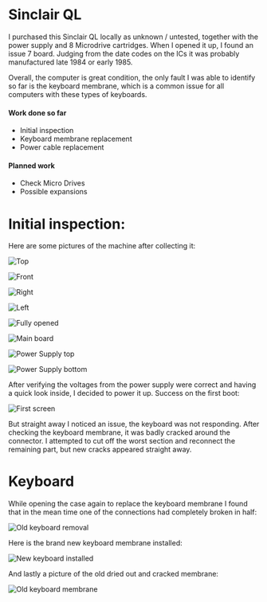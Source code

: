 # Sinclair QL 
I purchased this Sinclair QL locally as unknown / untested, together with the power supply and 8 Microdrive cartridges. When I opened it up, I found an issue 7 board. Judging from the date codes on the ICs it was probably manufactured late 1984 or early 1985.

Overall, the computer is great condition, the only fault I was able to identify so far is the keyboard membrane, which is a common issue for all computers with these types of keyboards. 

#### Work done so far

+ Initial inspection
+ Keyboard membrane replacement
+ Power cable replacement

#### Planned work

+ Check Micro Drives
+ Possible expansions

# Initial inspection:

Here are some pictures of the machine after collecting it:

![Top](img_001.jpg)

![Front](img_003.jpg)

![Right](img_002.jpg)

![Left](img_004.jpg)

![Fully opened](img_006.jpg)

![Main board](img_007.jpg)

![Power Supply top](img_008.jpg)

![Power Supply bottom](img_009.jpg)

After verifying the voltages from the power supply were correct and having a quick look inside, I decided to power it up. Success on the first boot:

![First screen](img_005.jpg)

But straight away I noticed an issue, the keyboard was not responding. After checking the keyboard membrane, it was badly cracked around the connector. I attempted to cut off the worst section and reconnect the remaining part, but new cracks appeared straight away.

# Keyboard

While opening the case again to replace the keyboard membrane I found that in the mean time one of the connections had completely broken in half:

![Old keyboard removal](img_010.jpg)

Here is the brand new keyboard membrane installed:

![New keyboard installed](img_011.jpg)

And lastly a picture of the old dried out and cracked membrane:

![Old keyboard membrane](img_012.jpg)